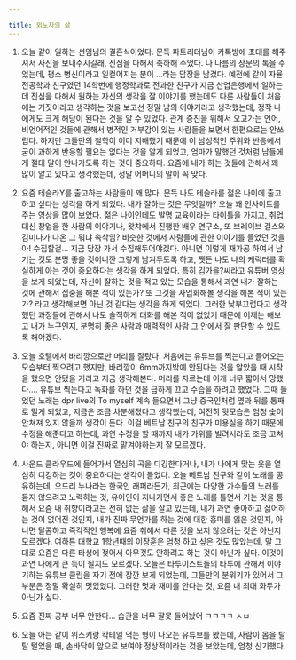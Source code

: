 ```yaml
---

title: 외노자의 삶
---
```


1. 오늘 같이 일하는 선임님의 결혼식이었다. 문득 파트리더님이 카톡방에 초대를 해주셔서 사진을 보내주시길래, 진심을 다해서 축하해 주었다. 나 나름의 장문의 톡을 주었는데, 평소 병신이라고 일컬어지는 분이 ...라는 답장을 남겼다. 예전에 같이 자율전공학과 친구였던 14학번에 행정학과로 전과한 친구가 지금 산업은행에서 일하는데 진심을 다해서 원하는 자신의 생각을 잘 이야기를 했는데도 다른 사람들이 처음에는 거짓이라고 생각하는 것을 보고선 정말 남의 이야기라고 생각했는데, 정작 나에게도 크게 해당이 된다는 것을 알 수 있었다. 관계 증진을 위해서 오고가는 언어, 비언어적인 것들에 관해서 병적인 거부감이 있는 사람들을 보면서 한편으로는 안쓰럽다. 하지만 그들만의 철학이 이미 지배했기 때문에 이 남성적인 주위와 반응에서 굳이 과하게 반응할 필요는 없다는 것을 알게 되었고, 엄마가 말했던 것처럼 남들에게 절대 말이 안나가도록 하는 것이 중요하다. 요즘에 내가 하는 것들에 관해서 꽤 많이 알고 있다고 생각했는데, 정말 어머니의 말이 꼭 맞다.

2. 요즘 테슬라Y를 출고하는 사람들이 꽤 많다. 문득 나도 테슬라를 젊은 나이에 출고하고 싶다는 생각을 하게 되었다. 내가 잘하는 것은 무엇일까? 오늘 꽤 인사이트를 주는 영상을 많이 보았다. 젊은 나이인데도 발명 교육이라는 타이틀을 가지고, 취업대신 창업을 한 사람의 이야기나, 왓챠에서 진행한 배우 연구소, 또 브레이브 걸스와 김미나가 나온 그 뭐냐 속삭임? 비슷한 것에서 사람들에 관한 이야기를 들었던 것을 아! 수집할걸... 지금 당장 가서 수집해두어야겠다. 아니면 이렇게 재가공 하여서 남기는 것도 분명 좋을 것이니깐 그렇게 남겨두도록 하고, 쨋든 나도 나의 케릭터를 확실하게 아는 것이 중요하다는 생각을 하게 되었다. 특히 김가을?씨라고 유튜버 영상을 보게 되었는데, 자신이 잘하는 것을 적고 있는 모습을 통해서 과연 내가 잘하는 것에 관해서 집중을 해본 적이 있는가? 또 그것을 사업화해볼 생각을 해본 적이 있는가? 라고 생각해보면 아닌 것 같다는 생각을 하게 되었다. 그러한 낯부끄럽다고 생각했던 과정들에 관해서 나도 솔직하게 대화를 해본 적이 없었기 때문에 이제는 해보고 내가 누구인지, 분명히 좋은 사람과 매력적인 사람 그 안에서 잘 판단할 수 있도록 해야겠다.

3. 오늘 호텔에서 바리깡으로만 머리를 잘랐다. 처음에는 유튜브를 찍는다고 들어오는 모습부터 찍으려고 했지만, 바리깡이 6mm까지밖에 안된다는 것을 알았을 때 시작을 했으면 안됐을 거라고 지금 생각해본다. 머리를 자르는데 이게 너무 짧아서 망했다.... 유튜브 찍는다고 녹화를 하던 것을 급하게 끄고 수습을 하려고 했었다. 그때 들었던 노래는 dpr live의 To myself 계속 들으면서 그냥 중국인처럼 옆과 뒤를 통째로 밀게 되었고, 지금은 조금 차분해졌다고 생각했는데, 여전히 뒷모습은 엄청 숯이 안쳐져 있지 않을까 생각이 든다. 이걸 베트남 친구의 친구가 미용실을 하기 때문에 수정을 해준다고 하는데, 과연 수정을 할 때까지 내가 가위를 빌려서라도 조금 고쳐야 하는지, 아니면 이걸 진짜로 맡겨야하는지 잘 모르겠다.

4. 사운드 클라우드에 들어가서 열심히 곡을 디깅한다거나, 내가 나에게 맞는 옷을 열심히 디깅하는 것이 중요하다는 생각이 들었다. 오늘 베트남 친구와 같이 노래를 공유하는데, 오드리 누나라는 한국인 래퍼라든가, 최근에는 다양한 가수들의 노래를 듣지 않으려고 노력하는 것, 유아인이 지나가면서 좋은 노래를 틀면서 가는 것을 통해서 요즘 내 취향이라고는 전혀 없는 삶을 살고 있는데, 내가 과연 좋아하고 싫어하는 것이 없어진 것인지, 내가 진짜 무언가를 하는 것에 대한 흥미를 잃은 것인지, 아니면 달콤하고 즉각적인 행복에 요즘 취해서 다른 것을 보지 않으려는 것은 아닌지 모르겠다. 여하튼 대학교 1학년때의 이장훈은 엄청 하고 싶은 것도 많았는데, 말 그대로 요즘은 다른 타성에 젖어서 아무것도 안하려고 하는 것이 아닌가 싶다. 이것이 과연 나에게 큰 득이 될지도 모르겠다. 오늘은 타투이스트들의 타투에 관해서 이야기하는 유튜브 클립을 자기 전에 잠깐 보게 되었는데, 그들만의 분위기가 있어서 그 부분은 정말 확실히 멋있었다. 그러한 멋과 재미를 안다는 것, 요즘 내 최대 화두가 아닌가 싶다.

5. 요즘 진짜 공부 너무 안한다... 습관을 너무 잘못 들어놨어 ㅋㅋㅋㅋ ㅅㅂ

6. 오늘 아는 같이 위스키랑 칵테일 먹는 형이 나오는 유튜브를 봤는데, 사람이 몸을 탈탈 털었을 때, 손바닥이 앞으로 보여야 정상적이라는 것을 보았는데, 엄청 신기했다.